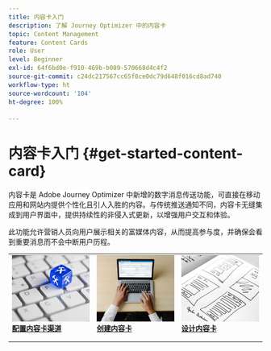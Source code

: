 ```yaml
---
title: 内容卡入门
description: 了解 Journey Optimizer 中的内容卡
topic: Content Management
feature: Content Cards
role: User
level: Beginner
exl-id: 64f6bd0e-f910-469b-b089-570668d4c4f2
source-git-commit: c24dc217567cc65f8ce0dc79d648f016cd8ad740
workflow-type: ht
source-wordcount: '104'
ht-degree: 100%

---
```


# 内容卡入门 {#get-started-content-card}

内容卡是 Adobe Journey Optimizer 中新增的数字消息传送功能，可直接在移动应用和网站内提供个性化且引人入胜的内容。与传统推送通知不同，内容卡无缝集成到用户界面中，提供持续性的非侵入式更新，以增强用户交互和体验。

此功能允许营销人员向用户展示相关的富媒体内容，从而提高参与度，并确保会看到重要消息而不会中断用户历程。

<table style="table-layout:fixed"><tr style="border: 0;">
<td>
<a href="content-card-configuration.md">
<img alt="潜在客户" src="../assets/do-not-localize/sms-config.jpg">
</a>
<div><a href="content-card-configuration.md"><strong>配置内容卡渠道</strong>
</div>
<p>
</td>
<td>
<a href="create-content-card.md">
<img alt="不频繁" src="../assets/do-not-localize/sms-create.jpeg">
</a>
<div>
<a href="create-content-card.md"><strong>创建内容卡</strong></a>
</div>
<p></td>
<td>
<a href="design-content-card.md">
<img alt="验证" src="../assets/do-not-localize/web-design.jpg">
</a>
<div>
<a href="design-content-card.md"><strong>设计内容卡</strong></a>
</div>
<p>
</td>
</tr></table>
